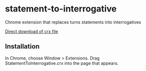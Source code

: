 statement-to-interrogative
=============

Chrome extension that replaces turns statements into interrogatives

[Direct download of crx file](https://github.com/iodea/statement-to-interrogative/blob/master/StatementToInterrogative.crx?raw=true)

Installation
------------

In Chrome, choose Window > Extensions.  Drag StatementToInterrogative.crx into the page that appears.

